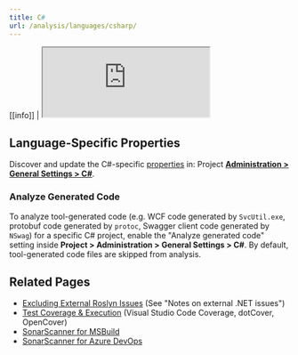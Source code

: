 ```yaml
---
title: C#
url: /analysis/languages/csharp/
---
```


<!-- static -->
[[info]]
| <iframe src="http://update.sonarsource.org/plugins/csharp-confluence-include.html" height="125px">Your browser does not support iframes.</iframe>
<!-- /static -->


## Language-Specific Properties

Discover and update the C#-specific [properties](/analysis/analysis-parameters/) in: <!-- sonarcloud -->Project <!-- /sonarcloud --> **[Administration > General Settings > C#](/#sonarqube-admin#/admin/settings?category=c%23)**.

### Analyze Generated Code

To analyze tool-generated code (e.g. WCF code generated by `SvcUtil.exe`, protobuf code generated by `protoc`, Swagger client code generated by `NSwag`) for a specific C# project, enable the "Analyze generated code" setting inside **Project > Administration > General Settings > C#**. By default, tool-generated code files are skipped from analysis.

## Related Pages
* [Excluding External Roslyn Issues](/analysis/external-issues/) (See "Notes on external .NET issues")
* [Test Coverage & Execution](/analysis/coverage/) (Visual Studio Code Coverage, dotCover, OpenCover)
* [SonarScanner for MSBuild](/analysis/scan/sonarscanner-for-msbuild/)
* [SonarScanner for Azure DevOps](/analysis/scan/sonarscanner-for-azure-devops/)
